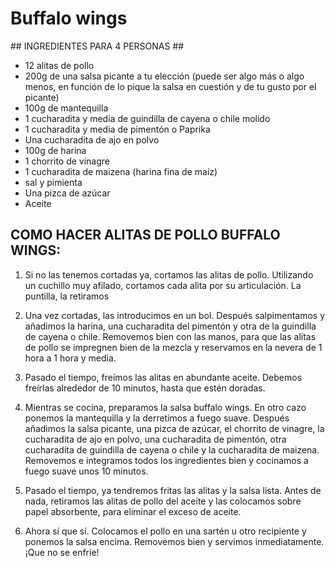 # Buffalo wings #

## INGREDIENTES PARA 4 PERSONAS ##

* 12 alitas de pollo
* 200g de una salsa picante a tu elección (puede ser algo más o algo menos, en función de lo pique la salsa en cuestión y de tu gusto por el picante)
* 100g de mantequilla
* 1 cucharadita y media de guindilla de cayena o chile molido
* 1 cucharadita y media de pimentón o Paprika
* Una cucharadita de ajo en polvo
* 100g de harina
* 1 chorrito de vinagre
* 1 cucharadita de maizena (harina fina de maíz)
* sal y pimienta
* Una pizca de azúcar
* Aceite

## COMO HACER ALITAS DE POLLO BUFFALO WINGS: ##

1. Si no las tenemos cortadas ya, cortamos las alitas de pollo. Utilizando un cuchillo muy afilado, cortamos cada alita por su articulación. La puntilla, la retiramos

2. Una vez cortadas, las introducimos en un bol. Después salpimentamos y añadimos la harina, una cucharadita del pimentón y otra de la guindilla de cayena o chile. Removemos bien con las manos, para que las alitas de pollo se impregnen bien de la mezcla y reservamos en la nevera de 1 hora a 1 hora y media.

3. Pasado el tiempo, freímos las alitas en abundante aceite. Debemos freírlas alrededor de 10 minutos, hasta que estén doradas.

4. Mientras se cocina, preparamos la salsa buffalo wings. En otro cazo ponemos la mantequilla y la derretimos a fuego suave. Después añadimos la salsa picante, una pizca de azúcar, el chorrito de vinagre, la cucharadita de ajo en polvo, una cucharadita de pimentón, otra cucharadita de guindilla de cayena o chile y la cucharadita de maizena. Removemos e integramos todos los ingredientes bien y cocinamos a fuego suave unos 10 minutos.

5. Pasado el tiempo, ya tendremos fritas las alitas y la salsa lista. Antes de nada, retiramos las alitas de pollo del aceite y las colocamos sobre papel absorbente, para eliminar el exceso de aceite.

6. Ahora sí que sí. Colocamos el pollo en una sartén u otro recipiente y ponemos la salsa encima. Removemos bien y servimos inmediatamente. ¡Que no se enfríe!
